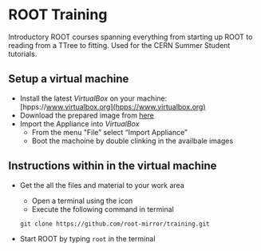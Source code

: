 # ROOT Training

Introductory ROOT courses spanning everything from starting up ROOT to
reading from a TTree to fitting. Used for the CERN Summer Student tutorials.

## Setup a virtual machine
- Install the latest *VirtualBox* on your machine: [hpps://www.virtualbox.org](hpps://www.virtualbox.org)
- Download the prepared image from [here](https://github.com/root-mirror/training/releases/download/2016-Millesime/ROOT-Tutorial.ova)
- Import the Appliance into *VirtualBox*
   - From the menu "File” select “Import Appliance”
   - Boot the machoine by double clinking in the availbale images

## Instructions within in the virtual machine
- Get the all the files and material to your work area
   - Open a terminal using the icon
   - Execute the following command in terminal

    `git clone https://github.com/root-mirror/training.git`

- Start ROOT by typing `root` in the terminal


